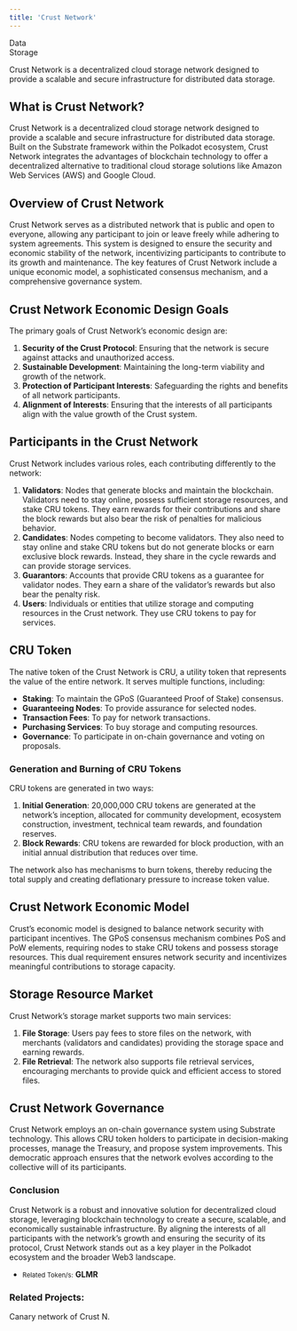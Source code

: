 ```yaml
---
title: 'Crust Network'
---
```

Data  
 Storage  

Crust Network is a decentralized cloud storage network designed to provide a scalable and secure infrastructure for distributed data storage.

What is Crust Network?
----------------------

Crust Network is a decentralized cloud storage network designed to provide a scalable and secure infrastructure for distributed data storage. Built on the Substrate framework within the Polkadot ecosystem, Crust Network integrates the advantages of blockchain technology to offer a decentralized alternative to traditional cloud storage solutions like Amazon Web Services (AWS) and Google Cloud.

Overview of Crust Network
-------------------------

Crust Network serves as a distributed network that is public and open to everyone, allowing any participant to join or leave freely while adhering to system agreements. This system is designed to ensure the security and economic stability of the network, incentivizing participants to contribute to its growth and maintenance. The key features of Crust Network include a unique economic model, a sophisticated consensus mechanism, and a comprehensive governance system.

Crust Network Economic Design Goals
-----------------------------------

The primary goals of Crust Network’s economic design are:

1. **Security of the Crust Protocol**: Ensuring that the network is secure against attacks and unauthorized access.
2. **Sustainable Development**: Maintaining the long-term viability and growth of the network.
3. **Protection of Participant Interests**: Safeguarding the rights and benefits of all network participants.
4. **Alignment of Interests**: Ensuring that the interests of all participants align with the value growth of the Crust system.

Participants in the Crust Network
---------------------------------

Crust Network includes various roles, each contributing differently to the network:

1. **Validators**: Nodes that generate blocks and maintain the blockchain. Validators need to stay online, possess sufficient storage resources, and stake CRU tokens. They earn rewards for their contributions and share the block rewards but also bear the risk of penalties for malicious behavior.
2. **Candidates**: Nodes competing to become validators. They also need to stay online and stake CRU tokens but do not generate blocks or earn exclusive block rewards. Instead, they share in the cycle rewards and can provide storage services.
3. **Guarantors**: Accounts that provide CRU tokens as a guarantee for validator nodes. They earn a share of the validator’s rewards but also bear the penalty risk.
4. **Users**: Individuals or entities that utilize storage and computing resources in the Crust network. They use CRU tokens to pay for services.

CRU Token
---------

The native token of the Crust Network is CRU, a utility token that represents the value of the entire network. It serves multiple functions, including:

- **Staking**: To maintain the GPoS (Guaranteed Proof of Stake) consensus.
- **Guaranteeing Nodes**: To provide assurance for selected nodes.
- **Transaction Fees**: To pay for network transactions.
- **Purchasing Services**: To buy storage and computing resources.
- **Governance**: To participate in on-chain governance and voting on proposals.

### Generation and Burning of CRU Tokens

CRU tokens are generated in two ways:

1. **Initial Generation**: 20,000,000 CRU tokens are generated at the network’s inception, allocated for community development, ecosystem construction, investment, technical team rewards, and foundation reserves.
2. **Block Rewards**: CRU tokens are rewarded for block production, with an initial annual distribution that reduces over time.

The network also has mechanisms to burn tokens, thereby reducing the total supply and creating deflationary pressure to increase token value.

Crust Network Economic Model
----------------------------

Crust’s economic model is designed to balance network security with participant incentives. The GPoS consensus mechanism combines PoS and PoW elements, requiring nodes to stake CRU tokens and possess storage resources. This dual requirement ensures network security and incentivizes meaningful contributions to storage capacity.

Storage Resource Market
-----------------------

Crust Network’s storage market supports two main services:

1. **File Storage**: Users pay fees to store files on the network, with merchants (validators and candidates) providing the storage space and earning rewards.
2. **File Retrieval**: The network also supports file retrieval services, encouraging merchants to provide quick and efficient access to stored files.

Crust Network Governance
------------------------

Crust Network employs an on-chain governance system using Substrate technology. This allows CRU token holders to participate in decision-making processes, manage the Treasury, and propose system improvements. This democratic approach ensures that the network evolves according to the collective will of its participants.

### Conclusion

Crust Network is a robust and innovative solution for decentralized cloud storage, leveraging blockchain technology to create a secure, scalable, and economically sustainable infrastructure. By aligning the interests of all participants with the network’s growth and ensuring the security of its protocol, Crust Network stands out as a key player in the Polkadot ecosystem and the broader Web3 landscape.

- <small>Related Token/s:</small> **GLMR**

### Related Projects:


Canary network of Crust N.

